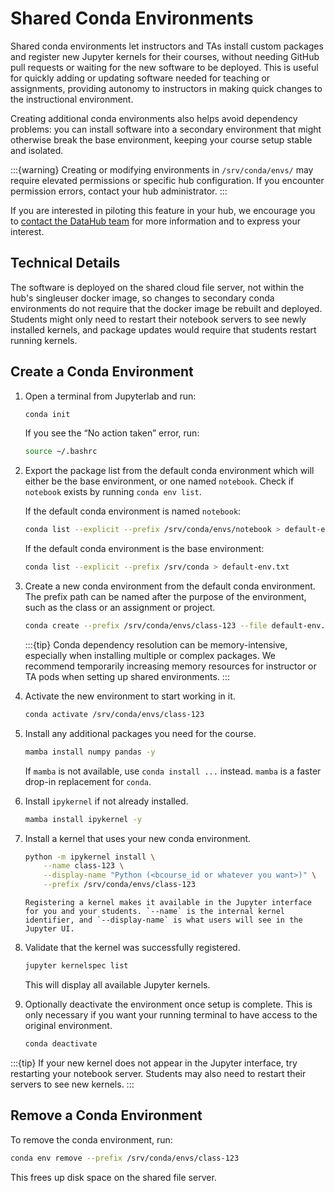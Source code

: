 # Shared Conda Environments

Shared conda environments let instructors and TAs install custom packages and
register new Jupyter kernels for their courses, without needing GitHub pull
requests or waiting for the new software to be deployed. This is useful for
quickly adding or updating software needed for teaching or assignments,
providing autonomy to instructors in making quick changes to the instructional
environment.

Creating additional conda environments also helps avoid dependency problems: you
can install software into a secondary environment that might otherwise break the
base environment, keeping your course setup stable and isolated.

:::{warning}
Creating or modifying environments in `/srv/conda/envs/` may require elevated
permissions or specific hub configuration. If you encounter permission errors,
contact your hub administrator.
:::

If you are interested in piloting this feature in your hub, we encourage you to
[contact the DataHub
team](https://github.com/berkeley-dsep-infra/datahub/issues/new?template=featurerequest.md)
for more information and to express your interest.

## Technical Details

The software is deployed on the shared cloud file server, not within the hub's
singleuser docker image, so changes to secondary conda environments do not
require that the docker image be rebuilt and deployed. Students might only need
to restart their notebook servers to see newly installed kernels, and package
updates would require that students restart running kernels.

## Create a Conda Environment

1. Open a terminal from Jupyterlab and run:

   ```bash
   conda init
   ```

   If you see the “No action taken” error, run:

   ```bash
   source ~/.bashrc
   ```

1. Export the package list from the default conda environment which will either be the base environment, or one named `notebook`. Check if `notebook` exists by running `conda env list`.

   If the default conda environment is named `notebook`:
   ```bash
   conda list --explicit --prefix /srv/conda/envs/notebook > default-env.txt
   ```

   If the default conda environment is the base environment:
   ```bash
   conda list --explicit --prefix /srv/conda > default-env.txt
   ```

1. Create a new conda environment from the default conda environment. The prefix path can be named after the purpose of the environment, such as the class or an assignment or project.

   ```bash
   conda create --prefix /srv/conda/envs/class-123 --file default-env.txt
   ```

   :::{tip}
   Conda dependency resolution can be memory-intensive, especially when installing multiple or complex packages. We recommend temporarily increasing memory resources for instructor or TA pods when setting up shared environments.
   :::

1. Activate the new environment to start working in it.

   ```bash
   conda activate /srv/conda/envs/class-123
   ```

1. Install any additional packages you need for the course.

   ```bash
   mamba install numpy pandas -y
   ```
   If `mamba` is not available, use `conda install ...` instead. `mamba` is a faster drop-in replacement for `conda`.

1. Install `ipykernel` if not already installed.

   ```bash
   mamba install ipykernel -y
   ```

1. Install a kernel that uses your new conda environment.

   ```bash
   python -m ipykernel install \
       --name class-123 \
       --display-name "Python (<bcourse_id or whatever you want>)" \
       --prefix /srv/conda/envs/class-123
   ```

   ```{note}
   Registering a kernel makes it available in the Jupyter interface for you and your students. `--name` is the internal kernel identifier, and `--display-name` is what users will see in the Jupyter UI.
   ```

1. Validate that the kernel was successfully registered.

   ```bash
   jupyter kernelspec list
   ```

   This will display all available Jupyter kernels.

1. Optionally deactivate the environment once setup is complete. This is only necessary if you want your running terminal to have access to the original environment.

   ```bash
   conda deactivate
   ```

:::{tip}
If your new kernel does not appear in the Jupyter interface, try restarting your notebook server. Students may also need to restart their servers to see new kernels.
:::

## Remove a Conda Environment

To remove the conda environment, run:

```bash
conda env remove --prefix /srv/conda/envs/class-123
```

This frees up disk space on the shared file server.
